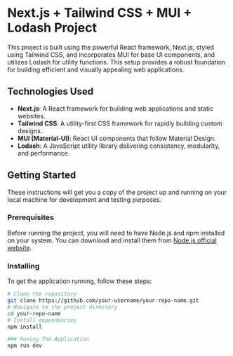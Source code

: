 # Next.js + Tailwind CSS + MUI + Lodash Project

This project is built using the powerful React framework, Next.js, styled using Tailwind CSS, and incorporates MUI for base UI components, and utilizes Lodash for utility functions. This setup provides a robust foundation for building efficient and visually appealing web applications.

## Technologies Used

- **Next.js**: A React framework for building web applications and static websites.
- **Tailwind CSS**: A utility-first CSS framework for rapidly building custom designs.
- **MUI (Material-UI)**: React UI components that follow Material Design.
- **Lodash**: A JavaScript utility library delivering consistency, modularity, and performance.

## Getting Started

These instructions will get you a copy of the project up and running on your local machine for development and testing purposes.

### Prerequisites

Before running the project, you will need to have Node.js and npm installed on your system. You can download and install them from [Node.js official website](https://nodejs.org/).

### Installing

To get the application running, follow these steps:

```bash
# Clone the repository
git clone https://github.com/your-username/your-repo-name.git
# Navigate to the project directory
cd your-repo-name
# Install dependencies
npm install

### Runing The Application
npm run dev